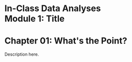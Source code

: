 # In-Class Data Analyses <br /> Module 1: Title
# Chapter 01: What's the Point?

 Description here.

